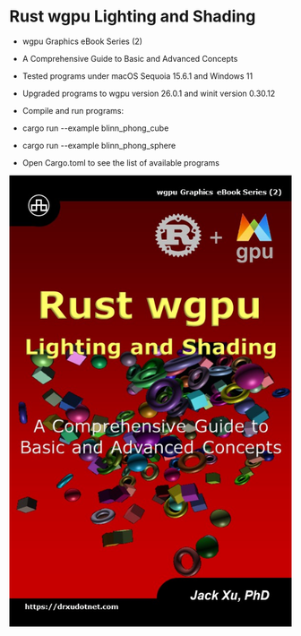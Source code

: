 # Rust wgpu Lighting and Shading

* wgpu Graphics eBook Series (2)
* A Comprehensive Guide to Basic and Advanced Concepts

* Tested programs under macOS Sequoia 15.6.1 and Windows 11
* Upgraded programs to wgpu version 26.0.1 and winit version 0.30.12

* Compile and run programs:
* cargo run --example blinn_phong_cube
* cargo run --example blinn_phong_sphere

* Open Cargo.toml to see the list of available programs

![alt text](https://github.com/carlosvneto/wgpu-lighting/blob/main/images/ebook_cover.jpg?raw=true)
